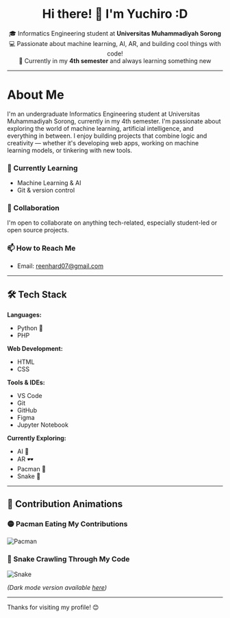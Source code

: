 <h1 align="center">Hi there! 👋 I'm Yuchiro :D</h1>

<p align="center">
  🎓 Informatics Engineering student at <strong>Universitas Muhammadiyah Sorong</strong><br>
  💻 Passionate about machine learning, AI, AR, and building cool things with code!<br>
  🌱 Currently in my <strong>4th semester</strong> and always learning something new
</p>

---

# About Me

I'm an undergraduate Informatics Engineering student at Universitas Muhammadiyah Sorong, currently in my 4th semester. I'm passionate about exploring the world of machine learning, artificial intelligence, and everything in between. I enjoy building projects that combine logic and creativity — whether it's developing web apps, working on machine learning models, or tinkering with new tools.

### 🌱 Currently Learning
- Machine Learning & AI
- Git & version control

### 🤝 Collaboration
I'm open to collaborate on anything tech-related, especially student-led or open source projects.

### 📫 How to Reach Me
- Email: [reenhard07@gmail.com](mailto:reenhard07@gmail.com)

---

## 🛠️ Tech Stack

**Languages:**  
- Python 🐍
- PHP  

**Web Development:**  
- HTML
- CSS  

**Tools & IDEs:**  
- VS Code
- Git
- GitHub
- Figma
- Jupyter Notebook  

**Currently Exploring:**  
- AI 🤖  
- AR 🕶️  
- Pacman 👾  
- Snake 🐍  

---

## 👾 Contribution Animations

### 🟡 Pacman Eating My Contributions  
![Pacman](https://raw.githubusercontent.com/itsnev1lle/itsnev1lle/output/pacman.svg)

### 🐍 Snake Crawling Through My Code  
![Snake](https://raw.githubusercontent.com/itsnev1lle/itsnev1lle/output/dist/snake.svg)

*(Dark mode version available [here](https://raw.githubusercontent.com/itsnev1lle/itsnev1lle/output/dist/snake-dark.svg))*

---

Thanks for visiting my profile! 😊

